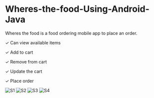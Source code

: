 # Wheres-the-food-Using-Android-Java

Wheres the food is a food ordering mobile app to place an order.

✓ Can view available items

✓ Add to cart

✓ Remove from cart

✓ Update the cart

✓ Place order


![S1](https://github.com/VaibhavMojidra/Wheres-the-food-Using-Android-Java/blob/master/screenshots/1.jpg)
![S2](https://github.com/VaibhavMojidra/Wheres-the-food-Using-Android-Java/blob/master/screenshots/2.jpg)
![S3](https://github.com/VaibhavMojidra/Wheres-the-food-Using-Android-Java/blob/master/screenshots/3.jpg)
![S4](https://github.com/VaibhavMojidra/Wheres-the-food-Using-Android-Java/blob/master/screenshots/4.jpg)
